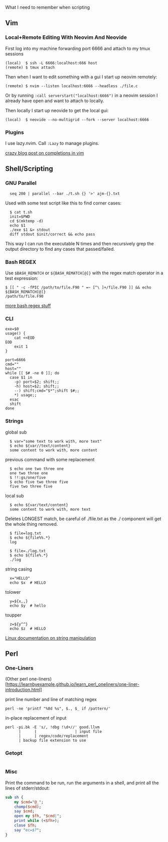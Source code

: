 <!--
layout: post
title: Shell and Scripting Notes
permalink: /shell
category: linux, shell, scripting
wip: false
cat: cs
-->

What I need to remember when scripting


## Vim

### Local+Remote Editing With Neovim And Neovide

First log into my machine forwarding port 6666 and attach to my tmux sessions

```
(local)  $ ssh -L 6666:localhost:666 host
(remote) $ tmux attach
```

Then when I want to edit something with a gui I start up neovim remotely:
```
(remote) $ nvim --listen localhost:6666 --headless ./file.c
```

Or by running `:call serverstart("localhost:6666")` in a neovim session I already have open and want to attach to locally.

Then locally I start up neovide to get the local gui:

```
(local)  $ neovide --no-multigrid --fork --server localhost:6666
```

### Plugins

I use lazy.nvim. Call `:Lazy` to manage plugins.

[crazy blog post on completions in vim](https://castel.dev/post/lecture-notes-1/)

## Shell/Scripting

### GNU Parallel

```
  seq 200 | parallel --bar ./t.sh {} '>' ajm-{}.txt
```

Used with some test script like this to find corner cases:

```
  $ cat t.sh
  init=$PWD
  cd $(mktemp -d)
  echo $1
  ./exe $1 &> stdout
  diff stdout $init/correct && echo pass
```

This way I can run the executable N times and then recursively grep the output directory to find any cases that passed/failed.

### Bash REGEX

Use `$BASH_REMATCH` or `${BASH_REMATCH[@]}` with the regex match operator in a test expression:

```
$ [[ " -c -fPIC /path/to/file.F90 " =~ [^\ ]+/file.F90 ]] && echo ${BASH_REMATCH[@]}
/path/to/file.F90
```

[more bash regex stuff](http://molk.ch/tips/gnu/bash/rematch.html)

### CLI

```shell
exe=$0
usage() {
    cat <<EOD
EOD
    exit 1
}

port=6666
cmd=""
host=""
while [[ $# -ne 0 ]]; do
  case $1 in
    -p) port=$2; shift;;
    -h) host=$2; shift;;
    --) shift;cmd="$*";shift $#;;
    *) usage;;
  esac
  shift
done
```

### Strings

global sub

```
  $ var="some text to work with, more text"
  $ echo ${var//text/content}
  some content to work with, more content
```

previous command with some replacement

```
  $ echo one two three one
  one two three one
  $ !!:gs/one/five
  $ echo five two three five
  five two three five
```

local sub

```
  $ echo ${var/text/content}
  some content to work with, more text
```

Deletes LONGEST match, be careful of ./file.txt as the ./ component will get the whole thing removed.


```
  $ file=log.txt
  $ echo ${file%%.*}
  log

  $ file=./log.txt
  $ echo ${file%.*}
  ./log
```

string casing


```
  x="HELLO"
  echo $x  # HELLO
```

tolower


```
  y=${x,,}
  echo $y  # hello
```

toupper


```
  z=${y^^}
  echo $z  # HELLO
```

[Linux documentation on string manipulation](https://tldp.org/LDP/abs/html/string-manipulation.html)

## Perl

### One-Liners

(Other perl one-liners)[https://learnbyexample.github.io/learn_perl_oneliners/one-liner-introduction.html]

print line number and line of matching regex

```
perl -ne 'printf "%8d %s", $., $_ if /pattern/'
```

in-place replacement of input

```
perl -pi.bk -E 's/, !dbg !\d+//' good.llvm
      |      |                 | input file
      |      | regex/code/replacement
      | backup file extension to use
```

### Getopt

```perl

```

### Misc

Print the command to be run, run the arguments in a shell, and print all the lines of stderr/stdout:

```perl
sub sh {
    my $cmd="@_";
    chomp($cmd);
    say $cmd;
    open my $fh, "$cmd|";
    print while (<$fh>);
    close $fh;
    say "ec=$?";
}
```
